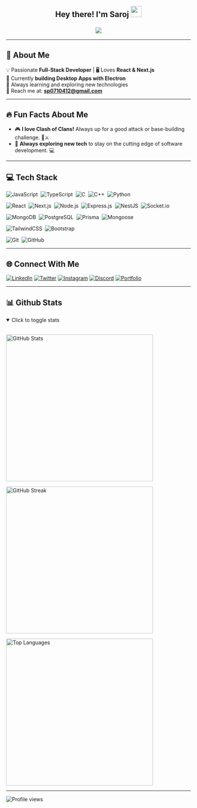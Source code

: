 <div align="center">
  <h2> Hey there! I'm Saroj <img src="https://media.giphy.com/media/hvRJCLFzcasrR4ia7z/giphy.gif" width="30"> </h2>
</div>

<h3 align="center">
  <img src="https://readme-typing-svg.herokuapp.com?font=Fira+Code&weight=600&size=22&pause=1000&color=66FF66&center=true&width=435&lines=Hello+there!+I'm+Saroj+👋;Passionate+Full-Stack+Developer;Learning+Electron+%F0%9F%92%BB;Open+to+collaborations+%F0%9F%9A%80">
</h3>

---

## 🚀 About Me
💡 Passionate **Full-Stack Developer** | 🖥️ Loves **React & Next.js**  
🎯 Currently **building Desktop Apps with Electron**  
🌱 Always learning and exploring new technologies   
📩 Reach me at: **sp0710412@gmail.com**  

---

## 🔥 Fun Facts About Me  
- 🎮 **I love Clash of Clans!** Always up for a good attack or base-building challenge. 🏰⚔️  
- 🚀 **Always exploring new tech** to stay on the cutting edge of software development. 💻


---

## 💻 Tech Stack

<p>
  <img src="https://img.shields.io/badge/javascript-%23323330.svg?style=for-the-badge&logo=javascript&logoColor=%23F7DF1E" alt="JavaScript" />&nbsp;
  <img src="https://img.shields.io/badge/typescript-%23007ACC.svg?style=for-the-badge&logo=typescript&logoColor=white" alt="TypeScript" />&nbsp;
  <img src="https://img.shields.io/badge/c-%2300599C.svg?style=for-the-badge&logo=c&logoColor=white" alt="C" />&nbsp;
  <img src="https://img.shields.io/badge/c++-%2300599C.svg?style=for-the-badge&logo=c%2B%2B&logoColor=white" alt="C++" />&nbsp;
  <img src="https://img.shields.io/badge/python-3670A0?style=for-the-badge&logo=python&logoColor=ffdd54" alt="Python" />
</p>

<p>
  <img src="https://img.shields.io/badge/react-%2361DAFB.svg?style=for-the-badge&logo=react&logoColor=black" alt="React" />&nbsp;
  <img src="https://img.shields.io/badge/next.js-%23000000.svg?style=for-the-badge&logo=next.js&logoColor=white" alt="Next.js" />&nbsp;
  <img src="https://img.shields.io/badge/node.js-6DA55F?style=for-the-badge&logo=node.js&logoColor=white" alt="Node.js" />&nbsp;
  <img src="https://img.shields.io/badge/express.js-%23404d59.svg?style=for-the-badge&logo=express&logoColor=white" alt="Express.js" />&nbsp;
  <img src="https://img.shields.io/badge/nest.js-%23E0234E.svg?style=for-the-badge&logo=nestjs&logoColor=white" alt="NestJS" />&nbsp;
  <img src="https://img.shields.io/badge/socket.io-black?style=for-the-badge&logo=socket.io&logoColor=white" alt="Socket.io" />
</p>

<p>
  <img src="https://img.shields.io/badge/mongodb-%234ea94b.svg?style=for-the-badge&logo=mongodb&logoColor=white" alt="MongoDB" />&nbsp;
  <img src="https://img.shields.io/badge/postgresql-%23316192.svg?style=for-the-badge&logo=postgresql&logoColor=white" alt="PostgreSQL" />&nbsp;
  <img src="https://img.shields.io/badge/prisma-2D3748?style=for-the-badge&logo=prisma&logoColor=white" alt="Prisma" />&nbsp;
  <img src="https://img.shields.io/badge/mongoose-%23880000.svg?style=for-the-badge&logoColor=white" alt="Mongoose" />
</p>

<p>
  <img src="https://img.shields.io/badge/tailwindcss-%2338B2AC.svg?style=for-the-badge&logo=tailwind-css&logoColor=white" alt="TailwindCSS" />&nbsp;
  <img src="https://img.shields.io/badge/bootstrap-%23563D7C.svg?style=for-the-badge&logo=bootstrap&logoColor=white" alt="Bootstrap" />
</p>

<p>
  <img src="https://img.shields.io/badge/git-%23F05033.svg?style=for-the-badge&logo=git&logoColor=white" alt="Git" />&nbsp;
  <img src="https://img.shields.io/badge/github-%23121011.svg?style=for-the-badge&logo=github&logoColor=white" alt="GitHub" />
</p>

---


## 🌐 Connect With Me

[![LinkedIn](https://img.shields.io/badge/linkedin-%230077B5.svg?style=for-the-badge&logo=linkedin&logoColor=white)](https://www.linkedin.com/in/saroj27/)
[![Twitter](https://img.shields.io/badge/X-%231DA1F2.svg?style=for-the-badge&logo=twitter&logoColor=white)](https://x.com/_saroj27)
[![Instagram](https://img.shields.io/badge/Instagram-%23E4405F.svg?style=for-the-badge&logo=instagram&logoColor=white)](https://www.instagram.com/_._.saroj._._/)
[![Discord](https://img.shields.io/badge/Discord-%239E66FF.svg?style=for-the-badge&logo=discord&logoColor=white)](https://www.discord.com/users/1073637787934412882/)
[![Portfolio](https://img.shields.io/badge/Portfolio-%23000000.svg?style=for-the-badge&logo=firefox&logoColor=#FF7139)](https://saroj27.com.np)

---


## 📊 Github Stats

<details open>
  <summary>Click to toggle stats</summary>
  <br>
  <p>
    <img src="https://github-readme-stats.vercel.app/api?username=saroj-2728&show_icons=true&theme=tokyonight" width="400" alt="GitHub Stats">
  </p>
  <p>
    <img src="https://github-readme-streak-stats.herokuapp.com/?user=saroj-2728&theme=tokyonight" width="400" alt="GitHub Streak">
  </p>
  <p>
    <img src="https://github-readme-stats.vercel.app/api/top-langs/?username=saroj-2728&layout=compact&theme=tokyonight" width="400" alt="Top Languages">
  </p>
</details>

---

<div>
  <img src="https://komarev.com/ghpvc/?username=saroj-2728&style=flat-square&color=blue" alt="Profile views">
</div>
